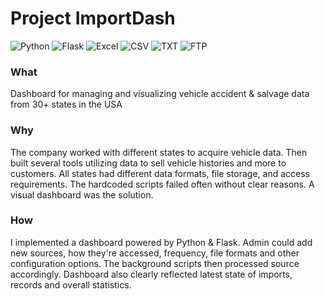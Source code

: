 # Project ImportDash
![Python](https://img.shields.io/badge/Python-3776AB?logo=python&logoColor=white)
![Flask](https://img.shields.io/badge/Flask-000000?logo=flask&logoColor=white)
![Excel](https://img.shields.io/badge/Excel-217346?logo=microsoft-excel&logoColor=white)
![CSV](https://img.shields.io/badge/CSV-3776AB?logo=microsoft-excel&logoColor=white)
![TXT](https://img.shields.io/badge/TXT-000000?logo=notepad%2B%2B&logoColor=white)
![FTP](https://img.shields.io/badge/FTP-3776AB?logo=ftp&logoColor=white)

### What
Dashboard for managing and visualizing vehicle accident & salvage data from 30+ states in the USA

### Why 
The company worked with different states to acquire vehicle data. Then built several tools utilizing data to sell vehicle histories and more to customers. All states had different data formats, file storage, and access requirements. The hardcoded scripts failed often without clear reasons. A visual dashboard was the solution.

### How
I implemented a dashboard powered by Python & Flask. Admin could add new sources, how they're accessed, frequency, file formats and other configuration options. The background scripts then processed source accordingly. Dashboard also clearly reflected latest state of imports, records and overall statistics.
